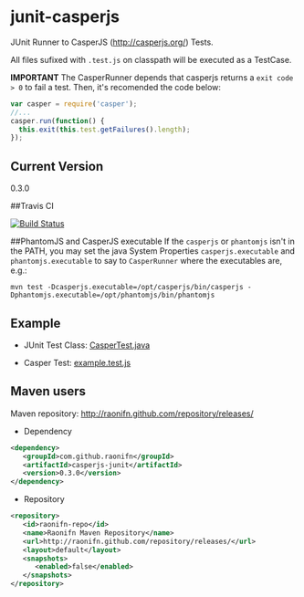 junit-casperjs 
==============

JUnit Runner to CasperJS (http://casperjs.org/) Tests.

All files sufixed with `.test.js` on classpath will be executed as a TestCase.

**IMPORTANT**
The CasperRunner depends that casperjs returns a `exit code > 0` to fail a test. Then, it's recomended the code below:
```javascript
var casper = require('casper');
//...
casper.run(function() {
  this.exit(this.test.getFailures().length);
});
```

## Current Version
0.3.0

##Travis CI

[![Build Status](https://travis-ci.org/raonifn/junit-casperjs.png)](https://travis-ci.org/raonifn/junit-casperjs)

##PhantomJS and CasperJS executable
If the `casperjs` or `phantomjs` isn't in the PATH, you may set the java System Properties `casperjs.executable` and `phantomjs.executable` to say to `CasperRunner` where the executables are, e.g.: 
```
mvn test -Dcasperjs.executable=/opt/casperjs/bin/casperjs -Dphantomjs.executable=/opt/phantomjs/bin/phantomjs
```

## Example
 * JUnit Test Class: [CasperTest.java](src/test/java/com/github/raonifn/casperjs/junit/CasperTest.java)

 * Casper Test: [example.test.js](src/test/casperjs/example.test.js)

## Maven users
Maven repository: http://raonifn.github.com/repository/releases/

* Dependency
```xml
<dependency>
   <groupId>com.github.raonifn</groupId>
   <artifactId>casperjs-junit</artifactId>
   <version>0.3.0</version>
</dependency>
```

* Repository
```xml
<repository>
   <id>raonifn-repo</id>
   <name>Raonifn Maven Repository</name>
   <url>http://raonifn.github.com/repository/releases/</url>
   <layout>default</layout>
   <snapshots>
      <enabled>false</enabled>
   </snapshots>
</repository>
```
